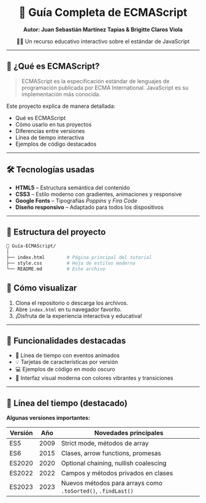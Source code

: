 <!-- Portada -->
<h1 align="center">📘 Guía Completa de ECMAScript</h1>
<p align="center"><strong>Autor: Juan Sebastián Martínez Tapias & Brigitte Claros Viola</strong></p>
<p align="center">🧑‍💻 Un recurso educativo interactivo sobre el estándar de JavaScript</p>

---

## 🧠 ¿Qué es ECMAScript?

> ECMAScript es la especificación estándar de lenguajes de programación publicada por ECMA International. JavaScript es su implementación más conocida.

Este proyecto explica de manera detallada:

- Qué es ECMAScript
- Cómo usarlo en tus proyectos
- Diferencias entre versiones
- Línea de tiempo interactiva
- Ejemplos de código destacados

---

## 🛠️ Tecnologías usadas

- **HTML5** – Estructura semántica del contenido
- **CSS3** – Estilo moderno con gradientes, animaciones y responsive
- **Google Fonts** – Tipografías *Poppins* y *Fira Code*
- **Diseño responsivo** – Adaptado para todos los dispositivos

---

## 📂 Estructura del proyecto

```bash
📁 Guía-ECMAScript/
│
├── index.html        # Página principal del tutorial
├── style.css         # Hoja de estilos moderna
└── README.md         # Este archivo
```
## 🚀 Cómo visualizar

1. Clona el repositorio o descarga los archivos.
2. Abre `index.html` en tu navegador favorito.
3. ¡Disfruta de la experiencia interactiva y educativa!

---

## 🧩 Funcionalidades destacadas

- 📅 Línea de tiempo con eventos animados  
- 💡 Tarjetas de características por versión  
- 💻 Ejemplos de código en modo oscuro  
- 🎨 Interfaz visual moderna con colores vibrantes y transiciones  

---

## 📅 Línea del tiempo (destacado)

**Algunas versiones importantes:**

| **Versión** | **Año** | **Novedades principales**                                       |
|-------------|---------|------------------------------------------------------------------|
| ES5         | 2009    | Strict mode, métodos de array                                   |
| ES6         | 2015    | Clases, arrow functions, promesas                               |
| ES2020      | 2020    | Optional chaining, nullish coalescing                           |
| ES2022      | 2022    | Campos y métodos privados en clases                             |
| ES2023      | 2023    | Nuevos métodos para arrays como `.toSorted()`, `.findLast()`    |
